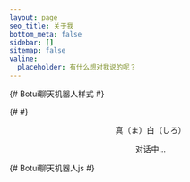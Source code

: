 ```yaml
---
layout: page
seo_title: 关于我
bottom_meta: false
sidebar: []
sitemap: false
valine:
  placeholder: 有什么想对我说的呢？
---
```

{# Botui聊天机器人样式 #}
<link rel="stylesheet" href="/css/botui.min.css" />
{# <link rel="stylesheet" href="/css/botui-theme-default.css" /> #}

<div>
    <div id="hello-xuxuy" class="pop-container">
        <p style="text-align: center;">真（ま）白（しろ）</p>
        <p style="text-align: center;">对话中...</p>
        <bot-ui></bot-ui>
    </div>
</div>

{# Botui聊天机器人js #}
<script src="https://cdn.jsdelivr.net/vue/latest/vue.min.js"></script>
<script src="/js/botui.js"></script>
<script src="/js/botui-message.js"></script>